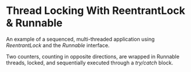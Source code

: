 # Thread Locking With ReentrantLock & Runnable

An example of a sequenced, multi-threaded application using *ReentrantLock* and the *Runnable* interface.

Two counters, counting in opposite directions, are wrapped in Runnable threads, locked, and sequentially executed through a *try/catch* block.
